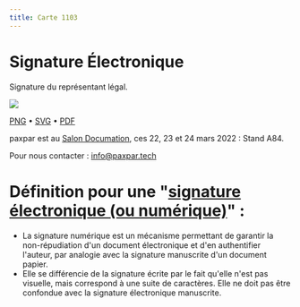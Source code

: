 ```yaml
---
title: Carte 1103
---
```


# Signature Électronique

Signature du représentant légal.


![](https://media.paxpar.tech/ludi/card_1103_recto.png)

[PNG](https://media.paxpar.tech/ludi/card_1103_recto.png) • [SVG](https://media.paxpar.tech/ludi/card_1103_recto.svg) • [PDF](https://media.paxpar.tech/ludi/card_1103_recto.pdf)

paxpar est au [Salon Documation](https://www.documation.fr/info_societe/527/paxpartech.html), ces 22, 23 et 24 mars 2022 : Stand A84.

Pour nous contacter : info@paxpar.tech

# Définition pour une "[signature électronique (ou numérique)](https://fr.wikipedia.org/wiki/Signature_num%C3%A9rique)" :
  - La signature numérique est un mécanisme permettant de garantir la non-répudiation d'un document électronique et d'en authentifier l'auteur, par analogie avec la signature manuscrite d'un document papier.
  - Elle se différencie de la signature écrite par le fait qu'elle n'est pas visuelle, mais correspond à une suite de caractères. Elle ne doit pas être confondue avec la signature électronique manuscrite.


